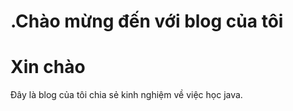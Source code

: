 # .Chào mừng đến với blog của tôi


# Xin chào 

Đây là blog của tôi chia sẻ kinh nghiệm về việc học java. 
